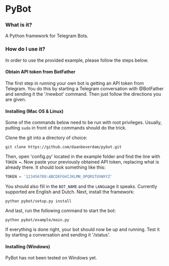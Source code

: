 # PyBot

### What is it?
A Python framework for Telegram Bots.

### How do I use it?
In order to use the provided example, please follow the steps below.

#### Obtain API token from BotFather
The first step in running your own bot is getting an API token from Telegram. You do this by starting a Telegram conversation with @BotFather and sending it the '/newbot' command. Then just follow the directions you are given.

#### Installing (Mac OS & Linux)
Some of the commands below need to be run with root privileges. Usually, putting `sudo` in front of the commands should do the trick.

Clone the git into a directory of choice:
```
git clone https://github.com/daanbeverdam/pybot.git
```
Then, open 'config.py' located in the example folder and find the line with `TOKEN =`. Now paste your previously obtained API token, replacing what is already there. It should look something like this:
```python
TOKEN = '123456789:ABCDEFGHIJKLMN_OPQRSTUVWXYZ'
```
You should also fill in the `BOT_NAME` and the `LANG`uage it speaks. Currently supported are English and Dutch. Next, install the framework:
```
python pybot/setup.py install
```
And last, run the following command to start the bot:
```
python pybot/example/main.py
```
If everything is done right, your bot should now be up and running. Test it by starting a conversation and sending it '/status'.

#### Installing (Windows)
PyBot has not been tested on Windows yet.
